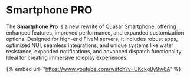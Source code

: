 # Smartphone PRO

The **Smartphone Pro** is a new rewrite of Quasar Smartphone, offering enhanced features, improved performance, and expanded customization options. Designed for high-end FiveM servers, it includes robust apps, optimized NUI, seamless integrations, and unique systems like water resistance, expanded notifications, and advanced dispatch functionality. Ideal for creating immersive roleplay experiences.

{% embed url="https://www.youtube.com/watch?v=UKckg8y9w6A" %}
